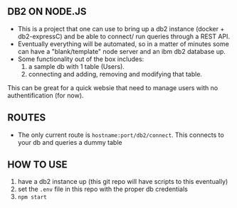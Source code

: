 ## DB2 ON NODE.JS ##

- This is a project that one can use to bring up a db2 instance (docker + db2-expressC) and be able to connect/ run queries through a REST API.
- Eventually everything will be automated, so in a matter of minutes some can have a "blank/template" node server and an ibm db2 database up.
- Some functionality out of the box includes: 
  1. a sample db with 1 table (Users).
  2. connecting and adding, removing and modifying that table.
  
This can be great for a quick websie that need to manage users with no authentification (for now).


## ROUTES ##

- The only current route is `hostname:port/db2/connect`. This connects to your db and queries a dummy table

## HOW TO USE ##

1. have a db2 instance up (this git repo will have scripts to this eventually)
2. set the `.env` file in this repo with the proper db credentials
3. `npm start`
